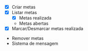 - [x] Criar metas
- [x] Listar metas
    - [x] Metas realizada
    - Metas abertas
- [x] Marcar/Desmarcar metas realizada
- Remover metas
- Sistema de mensagem